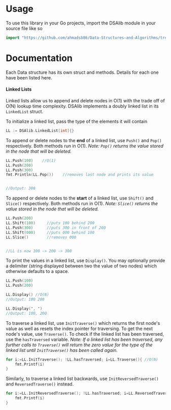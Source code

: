 # Usage

To use this library in your Go projects, import the DSAlib module in your source file like so 

```go
import "https://github.com/ahmadsb86/Data-Structures-and-Algorithms/tree/Dev/Golang"
```



# Documentation

Each Data structure has its own struct and methods. Details for each one have been listed here. 

#### Linked Lists

Linked lists allow us to append and delete nodes in O(1) with the trade off of O(N) lookup time complexity. DSAlib implements a doubly linked list in its `LinkedList` struct.

To initialize a linked list, pass the type of the elements it will contain

```go
LL := DSAlib.LinkedList[int]{}
```

To append or delete nodes to the **end** of a linked list, use `Push()` and `Pop()` respectively. Both methods run in O(1).  *Note: `Pop()` returns the value stored in the node that will be deleted.*

```go
LL.Push(100)    //O(1)
LL.Push(200)
LL.Push(300)
fmt.Println(LL.Pop())    //removes last node and prints its value


//Output: 300
```

To append or delete nodes to the **start** of a linked list, use `Shift()` and `Slice()` respectively. Both methods run in O(1).  *Note: `Slice()` returns the value stored in the node that will be deleted.*

```go
LL.Push(200)
LL.Shift(100)     //puts 100 behind 200
LL.Push(300)      //puts 300 in front of 200
LL.Shift(000)     //puts 000 behind 100
LL.Slice()        //removes 000


//LL is now 100 -> 200 -> 300
```

To print the values in a linked list, use `Display()`. You may optionally provide a delimiter (string displayed between two the value of two nodes) which otherwise defaults to a space. 

```go
LL.Push(100)
LL.Push(200)

LL.Display() //O(N)
//Output: 100 200

LL.Display(", ")
//Output: 100, 200
```

To traverse a linked list, use `InitTraverse()` which returns the first node's value as well as resets the index pointer for traversing. To get the next node's value, use `Traverse()`. To check if the linked list has been traversed, use the `hasTraversed` variable. *Note: If a linked list has been traversed, any further calls to `Traverse()` will return the zero value for the type of the linked list until `InitTraverse()` has been called again.*

```go
for i:=LL.InitTraverse(); !LL.hasTraversed; i=LL.Traverse(){ //O(N)
    fmt.Printf(i)
}
```

Similarly, to traverse a linked list backwards, use `InitReversedTraverse()` and `ReversedTraverse()` instead.

```go
for i:=LL.InitReversedTraverse(); !LL.hasTraversed; i=LL.ReversedTraverse(){ //O(N)
    fmt.Printf(i)
}
```
